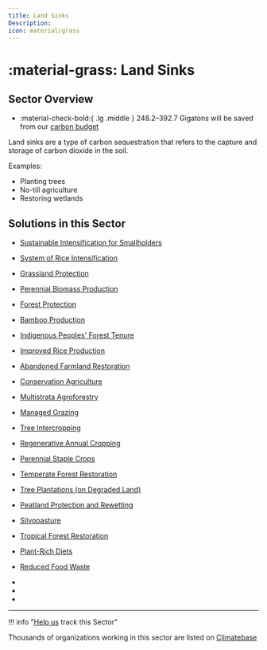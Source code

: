 ```yaml
---
title: Land Sinks
Description: 
icon: material/grass
---
```


# :material-grass: Land Sinks

## Sector Overview

<div class="grid cards" markdown>

-   :material-check-bold:{ .lg .middle } 248.2–392.7 Gigatons will be saved from our [carbon budget](../glossary/#carbon-budget)

</div>

Land sinks are a type of carbon sequestration that refers to the capture and storage of carbon dioxide in the soil. 

Examples:

- Planting trees
- No-till agriculture
- Restoring wetlands

## Solutions in this Sector

- [Sustainable Intensification for Smallholders](../solution-sustainable-intensification-for-smallholders)

- [System of Rice Intensification](../solution-system-of-rice-intensification)

- [Grassland Protection](../solution-grassland-protection)

- [Perennial Biomass Production](../solution-perennial-biomass-production)

- [Forest Protection](../solution-forest-protection)

- [Bamboo Production](../solution-bamboo-production)

- [Indigenous Peoples' Forest Tenure](../solution-indigenous-peoples-forest-tenure)

- [Improved Rice Production](../solution-improved-rice-production)

- [Abandoned Farmland Restoration](../solution-abandoned-farmland-restoration)

- [Conservation Agriculture](../solution-conservation-agriculture)

- [Multistrata Agroforestry](../solution-multistrata-agroforestry)

- [Managed Grazing](../solution-managed-grazing)

- [Tree Intercropping](../solution-tree-intercropping)

- [Regenerative Annual Cropping](../solution-regenerative-annual-cropping)

- [Perennial Staple Crops](../solution-perennial-staple-crops)

- [Temperate Forest Restoration](../solution-temperate-forest-restoration)

- [Tree Plantations (on Degraded Land)](../solution-tree-plantations-on-degraded-land)

- [Peatland Protection and Rewetting](../solution-peatland-protection-and-rewetting)

- [Silvopasture](../solution-silvopasture)

- [Tropical Forest Restoration](../solution-tropical-forest-restoration)

- [Plant-Rich Diets](../solution-plant-rich-diets)

- [Reduced Food Waste](../solution-reduced-food-waste)

 -
 -
 -

---

!!! info "[Help us](../../contribute) track this Sector"

Thousands of organizations working in this sector are listed on [Climatebase](https://climatebase.org/organizations)